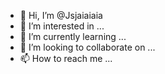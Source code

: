 - 👋 Hi, I’m @Jsjaiaiaia
- 👀 I’m interested in ...
- 🌱 I’m currently learning ...
- 💞️ I’m looking to collaborate on ...
- 📫 How to reach me ...

<!---
Jsjaiaiaia/Jsjaiaiaia is a ✨ special ✨ repository because its `README.md` (this file) appears on your GitHub profile.
You can click the Preview link to take a look at your changes.
--->
